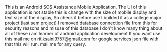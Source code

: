 This is an Android SOS Assistance Mobile Application.
The UI of this application is not stable this is change with the size of mobile display and text size of the display, So check it before use
I builded it as a college major project (last sem project)
I removed database connection file from this for security reasons and misuse of this database
I don't know many thing about all of these i am learner of android application development 
If you want use this mail me on ritiksaini9757@gmail.com for google services json file with that this will run.
mail me for any query.
